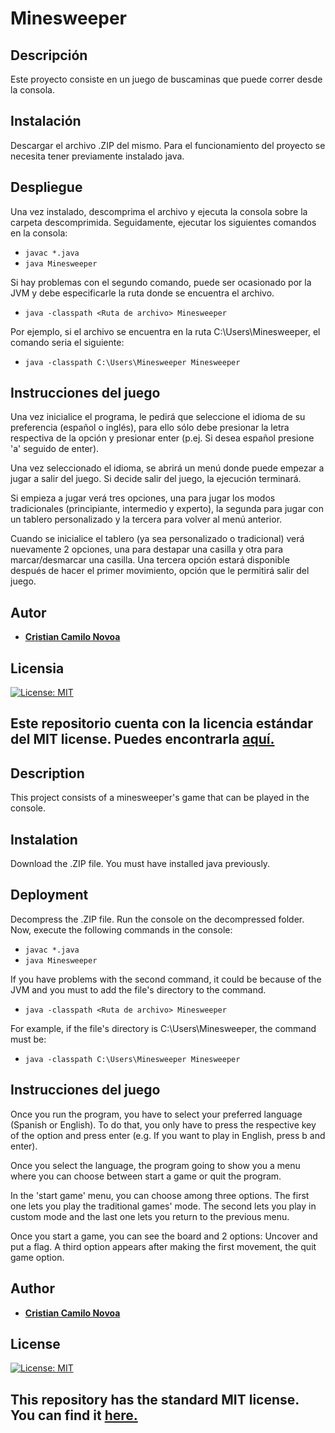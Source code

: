 # Minesweeper
## Descripción
Este proyecto consiste en un juego de buscaminas que puede correr desde la consola.

## Instalación
Descargar el archivo .ZIP del mismo. 
Para el funcionamiento del proyecto se necesita tener previamente instalado java.

## Despliegue
Una vez instalado, descomprima el archivo y ejecuta la consola sobre la carpeta descomprimida. Seguidamente, ejecutar los siguientes comandos en la consola:
* ```javac *.java```
* ```java Minesweeper```

Si hay problemas con el segundo comando, puede ser ocasionado por la JVM y debe especificarle la ruta donde se encuentra el archivo. 
* ```java -classpath <Ruta de archivo> Minesweeper```

Por ejemplo, si el archivo se encuentra en la ruta C:\Users\Minesweeper, el comando seria el siguiente:
* ```java -classpath C:\Users\Minesweeper Minesweeper```

## Instrucciones del juego
Una vez inicialice el programa, le pedirá que seleccione el idioma de su preferencia (español o inglés), para ello sólo debe presionar la letra respectiva de la opción y presionar enter (p.ej. Si desea español presione 'a' seguido de enter).

Una vez seleccionado el idioma, se abrirá un menú donde puede empezar a jugar a salir del juego. Si decide salir del juego, la ejecución terminará.

Si empieza a jugar verá tres opciones, una para jugar los modos tradicionales (principiante, intermedio y experto), la segunda para jugar con un tablero personalizado y la tercera para volver al menú anterior.

Cuando se inicialice el tablero (ya sea personalizado o tradicional) verá nuevamente 2 opciones, una para destapar una casilla y otra para marcar/desmarcar una casilla. Una tercera opción estará disponible después de hacer el primer movimiento, opción que le permitirá salir del juego.

## Autor
* [__Cristian Camilo Novoa__](https://github.com/ccnovoa11)

## Licensia
[![License: MIT](https://img.shields.io/badge/License-MIT-yellow.svg)](https://opensource.org/licenses/MIT)

Este repositorio cuenta con la licencia estándar del MIT license. Puedes encontrarla [aquí.](https://github.com/ccnovoa11/MineSweeper/blob/master/LICENSE)
---

## Description
This project consists of a minesweeper's game that can be played in the console.

## Instalation
Download the .ZIP file.
You must have installed java previously.

## Deployment
Decompress the .ZIP file. Run the console on the decompressed folder. Now, execute the following commands in the console:
* ```javac *.java```
* ```java Minesweeper```

If you have problems with the second command, it could be because of the JVM and you must to add the file's directory to the command. 
* ```java -classpath <Ruta de archivo> Minesweeper```

For example, if the file's directory is C:\Users\Minesweeper, the command must be:
* ```java -classpath C:\Users\Minesweeper Minesweeper```

## Instrucciones del juego
Once you run the program, you have to select your preferred language (Spanish or English). To do that, you only have to press the respective key of the option and press enter (e.g. If you want to play in English, press b and enter). 

Once you select the language, the program going to show you a menu where you can choose between start a game or quit the program.

In the 'start game' menu, you can choose among three options. The first one lets you play the traditional games' mode. The second lets you play in custom mode and the last one lets you return to the previous menu.

Once you start a game, you can see the board and 2 options: Uncover and put a flag. A third option appears after making the first movement, the quit game option. 

## Author
* [__Cristian Camilo Novoa__](https://github.com/ccnovoa11)

## License
[![License: MIT](https://img.shields.io/badge/License-MIT-yellow.svg)](https://opensource.org/licenses/MIT)

## This repository has the standard MIT license. You can find it [here.](https://github.com/ccnovoa11/MineSweeper/blob/master/LICENSE)
